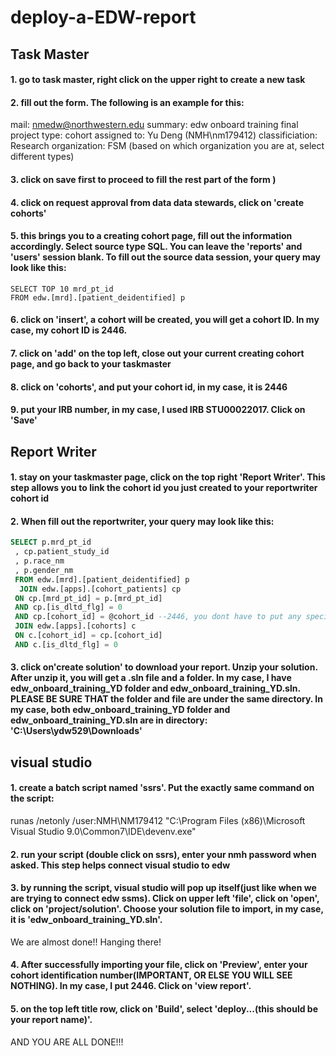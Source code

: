 # deploy-a-EDW-report
## Task Master
#### 1. go to task master,  right click on the upper right to create a new task 
#### 2. fill out the form. The following is an example for this: 
  mail: nmedw@northwestern.edu
  summary: edw onboard training final project 
  type: cohort 
  assigned to: Yu Deng (NMH\nm179412)
  classificiation: Research 
  organization: FSM (based on which organization you are at, select different types)
#### 3. click on save first to proceed to fill the rest part of the form )
#### 4. click on request approval from data data stewards, click on 'create cohorts' 
#### 5. this brings you to a creating cohort page, fill out the information accordingly. Select source type SQL. You can leave the 'reports' and 'users' session blank. To fill out the source data session, your query may look like this: 
``` 
SELECT TOP 10 mrd_pt_id
FROM edw.[mrd].[patient_deidentified] p
```
#### 6. click on 'insert', a cohort will be created, you will get a cohort ID. In my case, my cohort ID is 2446. 
#### 7. click on 'add' on the top left, close out your current creating cohort page, and go back to your taskmaster 
#### 8. click on 'cohorts', and put your cohort id, in my case, it is 2446 
#### 9. put your IRB number, in my case, I used IRB STU00022017. Click on 'Save'

## Report Writer 
#### 1. stay on your taskmaster page, click on the top right 'Report Writer'. This step allows you to link the cohort id you just created to your reportwriter cohort id 
#### 2. When fill out the reportwriter, your query may look like this: 
```SQL
SELECT p.mrd_pt_id
 , cp.patient_study_id
 , p.race_nm
 , p.gender_nm
 FROM edw.[mrd].[patient_deidentified] p
  JOIN edw.[apps].[cohort_patients] cp
 ON cp.[mrd_pt_id] = p.[mrd_pt_id]
 AND cp.[is_dltd_flg] = 0
 AND cp.[cohort_id] = @cohort_id --2446, you dont have to put any specific cohort_id here, it will automatically be linked to the cohort of your taskmaster 
 JOIN edw.[apps].[cohorts] c
 ON c.[cohort_id] = cp.[cohort_id]
 AND c.[is_dltd_flg] = 0
```
#### 3. click on'create solution' to download your report. Unzip your solution. After unzip it, you will get a .sln file and a folder. In my case, I have edw_onboard_training_YD folder and edw_onboard_training_YD.sln. PLEASE BE SURE THAT the folder and file are under the same directory. In my case, both  edw_onboard_training_YD folder and edw_onboard_training_YD.sln are in directory: 'C:\Users\ydw529\Downloads'

## visual studio 
#### 1. create a batch script named 'ssrs'. Put the exactly same command on the script: 
runas /netonly /user:NMH\NM179412 "C:\Program Files (x86)\Microsoft Visual Studio 9.0\Common7\IDE\devenv.exe"
#### 2. run your script (double click on ssrs), enter your nmh password when asked. This step helps connect visual studio to edw
#### 3. by running the script, visual studio will pop up itself(just like when we are trying to connect edw ssms). Click on upper left 'file', click on 'open', click on 'project/solution'. Choose your solution file to import, in my case, it is 'edw_onboard_training_YD.sln'. 
 We are almost done!! Hanging there! 
#### 4. After successfully importing your file, click on 'Preview', enter your cohort identification number(IMPORTANT, OR ELSE YOU WILL SEE NOTHING). In my case, I put 2446. Click on 'view report'. 
#### 5. on the top left title row, click on 'Build', select 'deploy...(this should be your report name)'. 

AND YOU ARE ALL DONE!!! 




